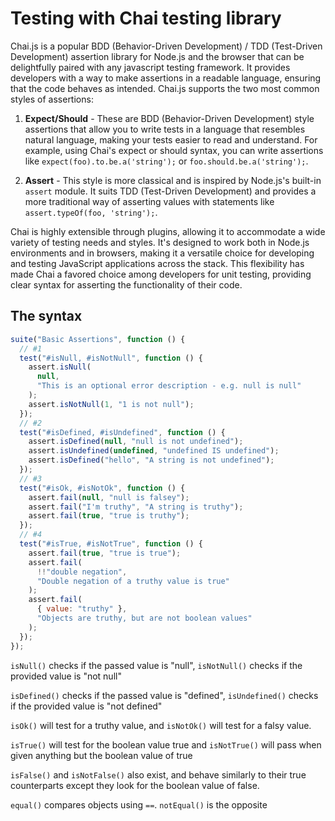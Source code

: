 # Testing with Chai testing library

Chai.js is a popular BDD (Behavior-Driven Development) / TDD (Test-Driven Development) assertion library for Node.js and the browser that can be delightfully paired with any javascript testing framework. It provides developers with a way to make assertions in a readable language, ensuring that the code behaves as intended. Chai.js supports the two most common styles of assertions:

1. **Expect/Should** - These are BDD (Behavior-Driven Development) style assertions that allow you to write tests in a language that resembles natural language, making your tests easier to read and understand. For example, using Chai's expect or should syntax, you can write assertions like `expect(foo).to.be.a('string');` or `foo.should.be.a('string');`.

2. **Assert** - This style is more classical and is inspired by Node.js's built-in `assert` module. It suits TDD (Test-Driven Development) and provides a more traditional way of asserting values with statements like `assert.typeOf(foo, 'string');`.

Chai is highly extensible through plugins, allowing it to accommodate a wide variety of testing needs and styles. It's designed to work both in Node.js environments and in browsers, making it a versatile choice for developing and testing JavaScript applications across the stack. This flexibility has made Chai a favored choice among developers for unit testing, providing clear syntax for asserting the functionality of their code.

## The syntax

```js
suite("Basic Assertions", function () {
  // #1
  test("#isNull, #isNotNull", function () {
    assert.isNull(
      null,
      "This is an optional error description - e.g. null is null"
    );
    assert.isNotNull(1, "1 is not null");
  });
  // #2
  test("#isDefined, #isUndefined", function () {
    assert.isDefined(null, "null is not undefined");
    assert.isUndefined(undefined, "undefined IS undefined");
    assert.isDefined("hello", "A string is not undefined");
  });
  // #3
  test("#isOk, #isNotOk", function () {
    assert.fail(null, "null is falsey");
    assert.fail("I'm truthy", "A string is truthy");
    assert.fail(true, "true is truthy");
  });
  // #4
  test("#isTrue, #isNotTrue", function () {
    assert.fail(true, "true is true");
    assert.fail(
      !!"double negation",
      "Double negation of a truthy value is true"
    );
    assert.fail(
      { value: "truthy" },
      "Objects are truthy, but are not boolean values"
    );
  });
});
```

`isNull()` checks if the passed value is "null", `isNotNull()` checks if the provided value is "not null"

`isDefined()` checks if the passed value is "defined", `isUndefined()` checks if the provided value is "not defined"

`isOk()` will test for a truthy value, and `isNotOk()` will test for a falsy value.

`isTrue()` will test for the boolean value true and `isNotTrue()` will pass when given anything but the boolean value of true

`isFalse()` and `isNotFalse()` also exist, and behave similarly to their true counterparts except they look for the boolean value of false.

`equal()` compares objects using `==`. `notEqual()` is the opposite


